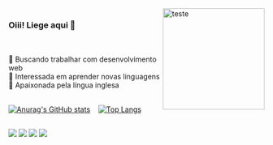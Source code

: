 <img align="right" width="200" alt=teste src="https://cdn.discordapp.com/attachments/1090375849917812849/1090383584910647426/ezgif-5-2d4554dafc.gif"/>

### Oiii! Liege aqui 💜 <br> <br>

##

 🤍 Buscando trabalhar com desenvolvimento web <br>
 🤍 Interessada em aprender novas linguagens <br>
 🤍 Apaixonada pela língua inglesa <br> <br>

[![Anurag's GitHub stats](https://github-readme-stats.vercel.app/api?username=Woonni&count_private=true&show_icons=true&theme=tokyonight)](https://github.com/anuraghazra/github-readme-stats)&nbsp;&nbsp;&nbsp;&nbsp;[![Top Langs](https://github-readme-stats.vercel.app/api/top-langs/?username=Woonni&layout=compact&theme=tokyonight&card_width=200&langs_count=6)](https://github.com/anuraghazra/github-readme-stats)

##

<div>
 <a href="https://www.instagram.com/wonnii_/" target="_blank"><img src="https://img.shields.io/badge/-Instagram-%23E4405F?style=for-the-badge&logo=instagram&logoColor=white" target="_blank"></a>
 <a href="https://discord.gg/23cCuJbh" target="_blank"><img src="https://img.shields.io/badge/Discord-7289DA?style=for-the-badge&logo=discord&logoColor=white" target="_blank"></a> 
  <a href = "mailto:liege.soares2004@gmail.com"><img src="https://img.shields.io/badge/-Gmail-%23333?style=for-the-badge&logo=gmail&logoColor=white" target="_blank"></a>
  <a href="https://www.linkedin.com/in/liegeberbetz/" target="_blank"><img src="https://img.shields.io/badge/-LinkedIn-%230077B5?style=for-the-badge&logo=linkedin&logoColor=white" target="_blank"></a> 
  
</div>



